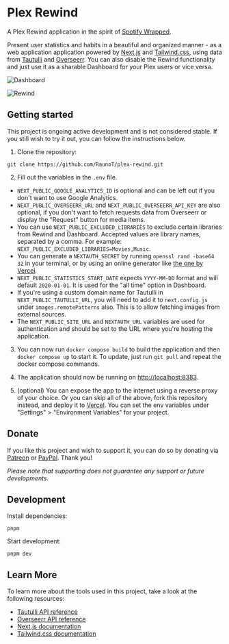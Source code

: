 # Plex Rewind

A Plex Rewind application in the spirit of [Spotify Wrapped](https://www.spotify.com/us/wrapped).

Present user statistics and habits in a beautiful and organized manner - as a web application application powered by [Next.js](https://nextjs.org) and [Tailwind.css](https://tailwindcss.com), using data from [Tautulli](https://tautulli.com) and [Overseerr](https://overseerr.dev/). You can also disable the Rewind functionality and just use it as a sharable Dashboard for your Plex users or vice versa.

![Dashboard](https://i.imgur.com/gSDRySM.png 'Dashboard')

![Rewind](https://i.imgur.com/AfjFNFJ.png 'Rewind')

## Getting started

This project is ongoing active development and is not considered stable. If you still wish to try it out, you can follow the instructions below.

1. Clone the repository:

```
git clone https://github.com/RaunoT/plex-rewind.git
```

2. Fill out the variables in the `.env` file.

- `NEXT_PUBLIC_GOOGLE_ANALYTICS_ID` is optional and can be left out if you don't want to use Google Analytics.
- `NEXT_PUBLIC_OVERSEERR_URL` and `NEXT_PUBLIC_OVERSEERR_API_KEY` are also optional, if you don't want to fetch requests data from Overseerr or display the "Request" button for media items.
- You can use `NEXT_PUBLIC_EXCLUDED_LIBRARIES` to exclude certain libraries from Rewind and Dashboard. Accepted values are library names, separated by a comma. For example: `NEXT_PUBLIC_EXCLUDED_LIBRARIES=Movies,Music`.
- You can generate a `NEXTAUTH_SECRET` by running `openssl rand -base64 32` in your terminal, or by using an online generator like [the one by Vercel](https://generate-secret.vercel.app/32).
- `NEXT_PUBLIC_STATISTICS_START_DATE` expects `YYYY-MM-DD` format and will default `2020-01-01`. It is used for the "all time" option in Dashboard.
- If you're using a custom domain name for Tautulli in `NEXT_PUBLIC_TAUTULLI_URL`, you will need to add it to `next.config.js` under `images.remotePatterns` also. This is to allow fetching images from external sources.
- The `NEXT_PUBLIC_SITE_URL` and `NEXTAUTH_URL` variables are used for authentication and should be set to the URL where you're hosting the application.

3. You can now run `docker compose build` to build the application and then `docker compose up` to start it. To update, just run `git pull` and repeat the docker compose commands.

4. The application should now be running on [http://localhost:8383](http://localhost:8383).

5. (optional) You can expose the app to the internet using a reverse proxy of your choice. Or you can skip all of the above, fork this repository instead, and deploy it to [Vercel](https://vercel.com). You can set the env variables under "Settings" > "Environment Variables" for your project.

## Donate

If you like this project and wish to support it, you can do so by donating via [Patreon](https://www.patreon.com/PlexRewind) or [PayPal](https://paypal.me/raunot). Thank you!

_Please note that supporting does not guarantee any support or future developments._

## Development

Install dependencies:

```
pnpm
```

Start development:

```
pnpm dev
```

## Learn More

To learn more about the tools used in this project, take a look at the following resources:

- [Tautulli API reference](https://github.com/Tautulli/Tautulli/wiki/Tautulli-API-Reference)
- [Overseerr API reference](https://api-docs.overseerr.dev)
- [Next.js documentation](https://nextjs.org/docs)
- [Tailwind.css documentation](https://tailwindcss.com/docs)
